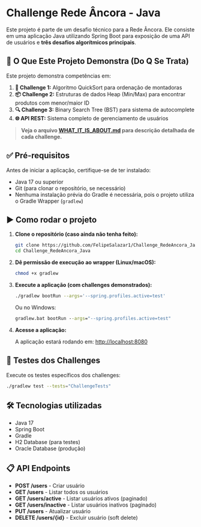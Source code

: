 # Challenge Rede Âncora - Java

Este projeto é parte de um desafio técnico para a Rede Âncora. Ele consiste em uma aplicação Java utilizando Spring Boot para exposição de uma API de usuários e **três desafios algorítmicos principais**.

## 🎯 O Que Este Projeto Demonstra (Do Q Se Trata)

Este projeto demonstra competências em:

1. **🚗 Challenge 1:** Algoritmo QuickSort para ordenação de montadoras
2. **📦 Challenge 2:** Estruturas de dados Heap (Min/Max) para encontrar produtos com menor/maior ID
3. **🔍 Challenge 3:** Binary Search Tree (BST) para sistema de autocomplete
4. **🌐 API REST:** Sistema completo de gerenciamento de usuários

> **Veja o arquivo [WHAT_IT_IS_ABOUT.md](WHAT_IT_IS_ABOUT.md) para descrição detalhada de cada challenge.**

## ✅ Pré-requisitos

Antes de iniciar a aplicação, certifique-se de ter instalado:

- Java 17 ou superior
- Git (para clonar o repositório, se necessário)
- Nenhuma instalação prévia do Gradle é necessária, pois o projeto utiliza o Gradle Wrapper (`gradlew`)

## ▶️ Como rodar o projeto

1. **Clone o repositório (caso ainda não tenha feito):**

   ```bash
   git clone https://github.com/FelipeSalazar1/Challenge_RedeAncora_Java.git
   cd Challenge_RedeAncora_Java
   ```

2. **Dê permissão de execução ao wrapper (Linux/macOS):**

   ```bash
   chmod +x gradlew
   ```

3. **Execute a aplicação (com challenges demonstrados):**

   ```bash
   ./gradlew bootRun --args='--spring.profiles.active=test'
   ```

   Ou no Windows:

   ```cmd
   gradlew.bat bootRun --args="--spring.profiles.active=test"
   ```

4. **Acesse a aplicação:**

   A aplicação estará rodando em: [http://localhost:8080](http://localhost:8080)

## 🧪 Testes dos Challenges

Execute os testes específicos dos challenges:

```bash
./gradlew test --tests="ChallengeTests"
```

## 🛠️ Tecnologias utilizadas

- Java 17
- Spring Boot
- Gradle
- H2 Database (para testes)
- Oracle Database (produção)

## 📋 API Endpoints

- **POST /users** - Criar usuário
- **GET /users** - Listar todos os usuários
- **GET /users/active** - Listar usuários ativos (paginado)
- **GET /users/inactive** - Listar usuários inativos (paginado)
- **PUT /users** - Atualizar usuário
- **DELETE /users/{id}** - Excluir usuário (soft delete)
